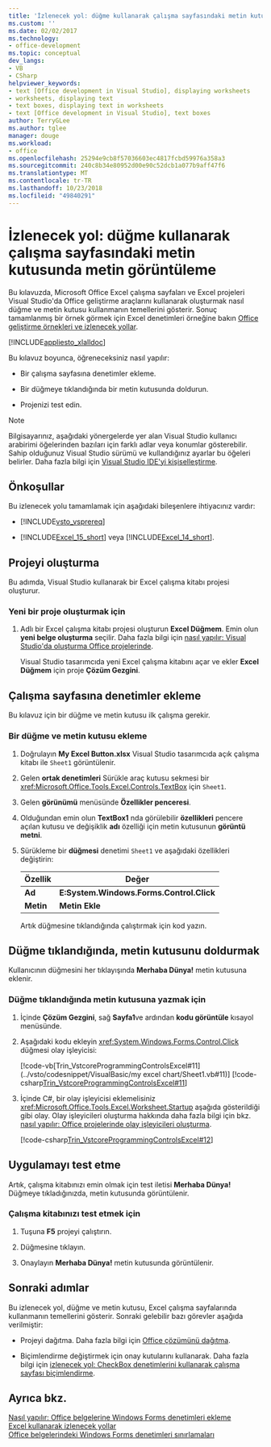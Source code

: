 ```yaml
---
title: 'İzlenecek yol: düğme kullanarak çalışma sayfasındaki metin kutusunda metin görüntüleme'
ms.custom: ''
ms.date: 02/02/2017
ms.technology:
- office-development
ms.topic: conceptual
dev_langs:
- VB
- CSharp
helpviewer_keywords:
- text [Office development in Visual Studio], displaying worksheets
- worksheets, displaying text
- text boxes, displaying text in worksheets
- text [Office development in Visual Studio], text boxes
author: TerryGLee
ms.author: tglee
manager: douge
ms.workload:
- office
ms.openlocfilehash: 25294e9cb8f57036603ec4817fcbd59976a358a3
ms.sourcegitcommit: 240c8b34e80952d00e90c52dcb1a077b9aff47f6
ms.translationtype: MT
ms.contentlocale: tr-TR
ms.lasthandoff: 10/23/2018
ms.locfileid: "49840291"
---
```

# <a name="walkthrough-display-text-in-a-text-box-in-a-worksheet-using-a-button"></a>İzlenecek yol: düğme kullanarak çalışma sayfasındaki metin kutusunda metin görüntüleme
  Bu kılavuzda, Microsoft Office Excel çalışma sayfaları ve Excel projeleri Visual Studio'da Office geliştirme araçlarını kullanarak oluşturmak nasıl düğme ve metin kutusu kullanmanın temellerini gösterir. Sonuç tamamlanmış bir örnek görmek için Excel denetimleri örneğine bakın [Office geliştirme örnekleri ve izlenecek yollar](../vsto/office-development-samples-and-walkthroughs.md).  
  
 [!INCLUDE[appliesto_xlalldoc](../vsto/includes/appliesto-xlalldoc-md.md)]  
  
 Bu kılavuz boyunca, öğreneceksiniz nasıl yapılır:  
  
-   Bir çalışma sayfasına denetimler ekleme.  
  
-   Bir düğmeye tıklandığında bir metin kutusunda doldurun.  
  
-   Projenizi test edin.  
  
> [!NOTE]  
>  Bilgisayarınız, aşağıdaki yönergelerde yer alan Visual Studio kullanıcı arabirimi öğelerinden bazıları için farklı adlar veya konumlar gösterebilir. Sahip olduğunuz Visual Studio sürümü ve kullandığınız ayarlar bu öğeleri belirler. Daha fazla bilgi için [Visual Studio IDE'yi kişiselleştirme](../ide/personalizing-the-visual-studio-ide.md).  
  
## <a name="prerequisites"></a>Önkoşullar  
 Bu izlenecek yolu tamamlamak için aşağıdaki bileşenlere ihtiyacınız vardır:  
  
-   [!INCLUDE[vsto_vsprereq](../vsto/includes/vsto-vsprereq-md.md)]  
  
-   [!INCLUDE[Excel_15_short](../vsto/includes/excel-15-short-md.md)] veya [!INCLUDE[Excel_14_short](../vsto/includes/excel-14-short-md.md)].  
  
## <a name="create-the-project"></a>Projeyi oluşturma  
 Bu adımda, Visual Studio kullanarak bir Excel çalışma kitabı projesi oluşturur.  
  
### <a name="to-create-a-new-project"></a>Yeni bir proje oluşturmak için  
  
1.  Adlı bir Excel çalışma kitabı projesi oluşturun **Excel Düğmem**. Emin olun **yeni belge oluşturma** seçilir. Daha fazla bilgi için [nasıl yapılır: Visual Studio'da oluşturma Office projelerinde](../vsto/how-to-create-office-projects-in-visual-studio.md).  
  
     Visual Studio tasarımcıda yeni Excel çalışma kitabını açar ve ekler **Excel Düğmem** için proje **Çözüm Gezgini**.  
  
## <a name="add-controls-to-the-worksheet"></a>Çalışma sayfasına denetimler ekleme  
 Bu kılavuz için bir düğme ve metin kutusu ilk çalışma gerekir.  
  
### <a name="to-add-a-button-and-a-text-box"></a>Bir düğme ve metin kutusu ekleme  
  
1. Doğrulayın **My Excel Button.xlsx** Visual Studio tasarımcıda açık çalışma kitabı ile `Sheet1` görüntülenir.  
  
2. Gelen **ortak denetimleri** Sürükle araç kutusu sekmesi bir <xref:Microsoft.Office.Tools.Excel.Controls.TextBox> için `Sheet1`.  
  
3. Gelen **görünümü** menüsünde **Özellikler penceresi**.  
  
4. Olduğundan emin olun **TextBox1** nda görülebilir **özellikleri** pencere açılan kutusu ve değişiklik **adı** özelliği için metin kutusunun **görüntü metni**.  
  
5. Sürükleme bir **düğmesi** denetimi `Sheet1` ve aşağıdaki özellikleri değiştirin:  
  
   |Özellik|Değer|  
   |--------------|-----------|  
   |**Ad**|**E:System.Windows.Forms.Control.Click**|  
   |**Metin**|**Metin Ekle**|  
  
   Artık düğmesine tıklandığında çalıştırmak için kod yazın.  
  
## <a name="populate-the-text-box-when-the-button-is-clicked"></a>Düğme tıklandığında, metin kutusunu doldurmak  
 Kullanıcının düğmesini her tıklayışında **Merhaba Dünya!** metin kutusuna eklenir.  
  
### <a name="to-write-to-the-text-box-when-the-button-is-clicked"></a>Düğme tıklandığında metin kutusuna yazmak için  
  
1.  İçinde **Çözüm Gezgini**, sağ **Sayfa1**ve ardından **kodu görüntüle** kısayol menüsünde.  
  
2.  Aşağıdaki kodu ekleyin <xref:System.Windows.Forms.Control.Click> düğmesi olay işleyicisi:  
  
     [!code-vb[Trin_VstcoreProgrammingControlsExcel#11](../vsto/codesnippet/VisualBasic/my excel chart/Sheet1.vb#11)]
     [!code-csharp[Trin_VstcoreProgrammingControlsExcel#11](../vsto/codesnippet/CSharp/Trin_VstcoreProgrammingControlsExcelCS/Sheet1.cs#11)]  
  
3.  İçinde C#, bir olay işleyicisi eklemelisiniz <xref:Microsoft.Office.Tools.Excel.Worksheet.Startup> aşağıda gösterildiği gibi olay. Olay işleyicileri oluşturma hakkında daha fazla bilgi için bkz. [nasıl yapılır: Office projelerinde olay işleyicileri oluşturma](../vsto/how-to-create-event-handlers-in-office-projects.md).  
  
     [!code-csharp[Trin_VstcoreProgrammingControlsExcel#12](../vsto/codesnippet/CSharp/Trin_VstcoreProgrammingControlsExcelCS/Sheet1.cs#12)]  
  
## <a name="test-the-application"></a>Uygulamayı test etme  
 Artık, çalışma kitabınızı emin olmak için test iletisi **Merhaba Dünya!** Düğmeye tıkladığınızda, metin kutusunda görüntülenir.  
  
### <a name="to-test-your-workbook"></a>Çalışma kitabınızı test etmek için  
  
1.  Tuşuna **F5** projeyi çalıştırın.  
  
2.  Düğmesine tıklayın.  
  
3.  Onaylayın **Merhaba Dünya!** metin kutusunda görüntülenir.  
  
## <a name="next-steps"></a>Sonraki adımlar  
 Bu izlenecek yol, düğme ve metin kutusu, Excel çalışma sayfalarında kullanmanın temellerini gösterir. Sonraki gelebilir bazı görevler aşağıda verilmiştir:  
  
-   Projeyi dağıtma. Daha fazla bilgi için [Office çözümünü dağıtma](../vsto/deploying-an-office-solution.md).  
  
-   Biçimlendirme değiştirmek için onay kutularını kullanarak. Daha fazla bilgi için [izlenecek yol: CheckBox denetimlerini kullanarak çalışma sayfası biçimlendirme](../vsto/walkthrough-changing-worksheet-formatting-using-checkbox-controls.md).  
  
## <a name="see-also"></a>Ayrıca bkz.  
 [Nasıl yapılır: Office belgelerine Windows Forms denetimleri ekleme](../vsto/how-to-add-windows-forms-controls-to-office-documents.md)   
 [Excel kullanarak izlenecek yollar](../vsto/walkthroughs-using-excel.md)   
 [Office belgelerindeki Windows Forms denetimleri sınırlamaları](../vsto/limitations-of-windows-forms-controls-on-office-documents.md)  
  
  